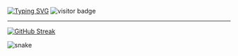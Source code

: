 
<a text-align="center" href="https://github.com/w7b"><img src="https://readme-typing-svg.demolab.com?font=Roboto&duration=4000&pause=1000&color=F7F7F7&center=true&width=435&lines=Hi+there+%F0%9F%91%8B;I'm+Gabriel+Chedid" alt="Typing SVG" /></a>
![visitor badge](https://visitor-badge.laobi.icu/badge?page_id=w7b.visitor-badge&format=true)

----

<a align="center" href="https://github.com/w7b"><img align="center" src="https://streak-stats.demolab.com?user=w7b&theme=dark&border_radius=7&short_numbers=true&date_format=M%20j%5B%2C%20Y%5D&card_width=595&ring=BEBEBE" alt="GitHub Streak" /></a>

<picture>
  <source
    media="(prefers-color-scheme: dark)"
    srcset="https://raw.githubusercontent.com/w7b/w7b/output/github-contribution-grid-snake-dark.svg"
  />
  <source
    media="(prefers-color-scheme: light)"
    srcset="https://raw.githubusercontent.com/w7b/w7b/output/github-contribution-grid-snake.svg"
  />
  <img
    alt="snake"
    src="https://raw.githubusercontent.com/w7b/w7b/output/github-contribution-grid-snake.svg"
  />
</picture>
